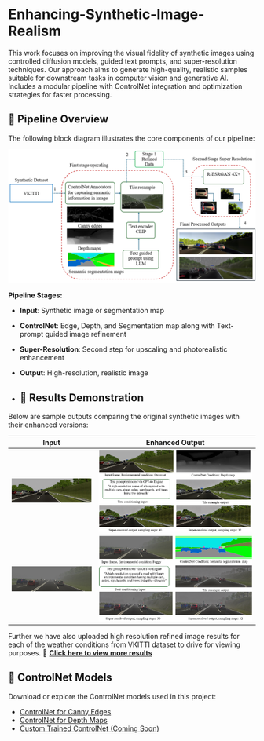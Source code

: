 # Enhancing-Synthetic-Image-Realism
This work focuses on improving the visual fidelity of synthetic images using controlled diffusion models, guided text prompts, and super-resolution techniques. Our approach aims to generate high-quality, realistic samples suitable for downstream tasks in computer vision and generative AI. Includes a modular pipeline with ControlNet integration and optimization strategies for faster processing.

## 🔧 Pipeline Overview

The following block diagram illustrates the core components of our pipeline:

![Pipeline Diagram](Assets/Proposed-Methodlogy.png)

**Pipeline Stages:**
- **Input**: Synthetic image or segmentation map  
- **ControlNet**: Edge, Depth, and Segmentation map along with Text-prompt guided image refinement  
- **Super-Resolution**: Second step for upscaling and photorealistic enhancement  
- **Output**: High-resolution, realistic image

- ## 🧪 Results Demonstration

Below are sample outputs comparing the original synthetic images with their enhanced versions:

| Input | Enhanced Output |
|-------|-----------------|
| ![input1](Assets/Linkedin-input.png) | ![output1](Assets/Linkedin.png) |
| ![input2](Assets/Linkedin-1-input.png) | ![output2](Assets/Linkedin-1.png) |

Further we have also uploaded high resolution refined image results for each of the weather conditions from VKITTI dataset to drive for viewing purposes. 
🔗 **[Click here to view more results](https://drive.google.com/drive/folders/1137cEULEMRXd-SP0AJgXaJhO-nSb4cAw?usp=sharing)**




## 🔗 ControlNet Models

Download or explore the ControlNet models used in this project:

- [ControlNet for Canny Edges](https://huggingface.co/lllyasviel/ControlNet)
- [ControlNet for Depth Maps](https://huggingface.co/lllyasviel/ControlNet-depth)
- [Custom Trained ControlNet (Coming Soon)](link_to_custom_model)

